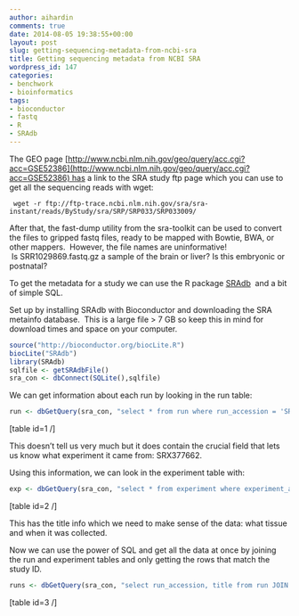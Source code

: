 ```yaml
---
author: aihardin
comments: true
date: 2014-08-05 19:38:55+00:00
layout: post
slug: getting-sequencing-metadata-from-ncbi-sra
title: Getting sequencing metadata from NCBI SRA
wordpress_id: 147
categories:
- benchwork
- bioinformatics
tags:
- bioconductor
- fastq
- R
- SRAdb
---
```


The GEO page [http://www.ncbi.nlm.nih.gov/geo/query/acc.cgi?acc=GSE52386](http://www.ncbi.nlm.nih.gov/geo/query/acc.cgi?acc=GSE52386) has a link to the SRA study ftp page which you can use to get all the sequencing reads with wget:

    
     wget -r ftp://ftp-trace.ncbi.nlm.nih.gov/sra/sra-instant/reads/ByStudy/sra/SRP/SRP033/SRP033009/


After that, the fast-dump utility from the sra-toolkit can be used to convert the files to gripped fastq files, ready to be mapped with Bowtie, BWA, or other mappers.  However, the file names are uninformative!  Is SRR1029869.fastq.gz a sample of the brain or liver? Is this embryonic or postnatal?

To get the metadata for a study we can use the R package [SRAdb](http://www.bioconductor.org/packages/release/bioc/html/SRAdb.html)  and a bit of simple SQL.

Set up by installing SRAdb with Bioconductor and downloading the SRA metainfo database.  This is a large file > 7 GB so keep this in mind for download times and space on your computer.

```R
source("http://bioconductor.org/biocLite.R")
biocLite("SRAdb")
library(SRAdb)
sqlfile <- getSRAdbFile()
sra_con <- dbConnect(SQLite(),sqlfile)
```

We can get information about each run by looking in the run table:

```R
run <- dbGetQuery(sra_con, "select * from run where run_accession = 'SRR1029856'")
```

[table id=1 /]

This doesn’t tell us very much but it does contain the crucial field that lets us know what experiment it came from: SRX377662.

Using this information, we can look in the experiment table with:

```R
exp <- dbGetQuery(sra_con, "select * from experiment where experiment_accession = 'SRX377662'")
```

[table id=2 /]

This has the title info which we need to make sense of the data: what tissue and when it was collected.

Now we can use the power of SQL and get all the data at once by joining the run and experiment tables and only getting the rows that match the study ID.

```R
runs <- dbGetQuery(sra_con, "select run_accession, title from run JOIN experiment USING (experiment_accession) where experiment.study_accession = 'SRP033009'")
```

[table id=3 /]
